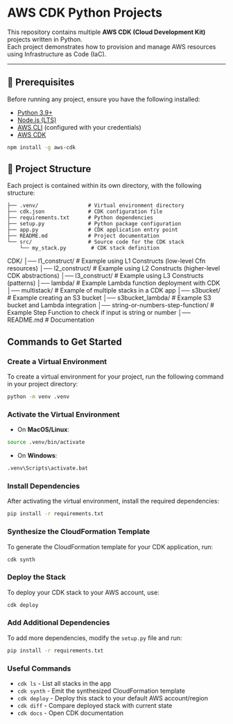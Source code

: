 # AWS CDK Python Projects

This repository contains multiple **AWS CDK (Cloud Development Kit)** projects written in Python.  
Each project demonstrates how to provision and manage AWS resources using Infrastructure as Code (IaC).

---

## 📌 Prerequisites

Before running any project, ensure you have the following installed:

- [Python 3.9+](https://www.python.org/downloads/)
- [Node.js (LTS)](https://nodejs.org/en/download/)
- [AWS CLI](https://docs.aws.amazon.com/cli/latest/userguide/getting-started-install.html) (configured with your credentials)
- [AWS CDK](https://docs.aws.amazon.com/cdk/v2/guide/getting_started.html)

```bash
npm install -g aws-cdk
```

## 📂 Project Structure
Each project is contained within its own directory, with the following structure:

```project_name/
├── .venv/                # Virtual environment directory   
├── cdk.json              # CDK configuration file
├── requirements.txt      # Python dependencies
├── setup.py              # Python package configuration
├── app.py                # CDK application entry point
├── README.md             # Project documentation
└── src/                  # Source code for the CDK stack
    └── my_stack.py        # CDK stack definition
```

CDK/
│── l1_construct/ # Example using L1 Constructs (low-level Cfn resources)
│── l2_construct/ # Example using L2 Constructs (higher-level CDK abstractions)
│── l3_construct/ # Example using L3 Constructs (patterns)
│── lambda/ # Example Lambda function deployment with CDK
│── multistack/ # Example of multiple stacks in a CDK app
│── s3bucket/ # Example creating an S3 bucket
│── s3bucket_lambda/ # Example S3 bucket and Lambda integration
│── string-or-numbers-step-function/ # Example Step Function to check if input is string or number
│── README.md # Documentation

## Commands to Get Started
### Create a Virtual Environment
To create a virtual environment for your project, run the following command in your project directory:
```bash 
python -m venv .venv
```
### Activate the Virtual Environment
- On **MacOS/Linux**:
```bash
source .venv/bin/activate
```
- On **Windows**:
```bash
.venv\Scripts\activate.bat
```
### Install Dependencies
After activating the virtual environment, install the required dependencies:
```bash
pip install -r requirements.txt
```
### Synthesize the CloudFormation Template
To generate the CloudFormation template for your CDK application, run:
```bash
cdk synth   
```         
### Deploy the Stack
To deploy your CDK stack to your AWS account, use:
```bash
cdk deploy
```
### Add Additional Dependencies
To add more dependencies, modify the `setup.py` file and run:
```bash
pip install -r requirements.txt
```
### Useful Commands
- `cdk ls`          - List all stacks in the app
- `cdk synth`       - Emit the synthesized CloudFormation template
- `cdk deploy`      - Deploy this stack to your default AWS account/region
- `cdk diff`        - Compare deployed stack with current state
- `cdk docs`        - Open CDK documentation
